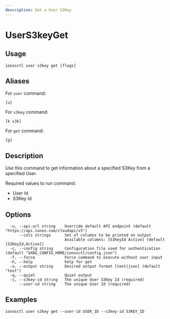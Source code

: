 ```yaml
---
description: Get a User S3Key
---
```


# UserS3keyGet

## Usage

```text
ionosctl user s3key get [flags]
```

## Aliases

For `user` command:
```text
[u]
```

For `s3key` command:
```text
[k s3k]
```

For `get` command:
```text
[g]
```

## Description

Use this command to get information about a specified S3Key from a specified User.

Required values to run command:

* User Id
* S3Key Id

## Options

```text
  -u, --api-url string    Override default API endpoint (default "https://api.ionos.com/cloudapi/v5")
      --cols strings      Set of columns to be printed on output 
                          Available columns: [S3KeyId Active] (default [S3KeyId,Active])
  -c, --config string     Configuration file used for authentication (default "$XDG_CONFIG_HOME/ionosctl/config.json")
  -f, --force             Force command to execute without user input
  -h, --help              help for get
  -o, --output string     Desired output format [text|json] (default "text")
  -q, --quiet             Quiet output
  -i, --s3key-id string   The unique User S3Key Id (required)
      --user-id string    The unique User Id (required)
```

## Examples

```text
ionosctl user s3key get --user-id USER_ID --s3key-id S3KEY_ID
```

